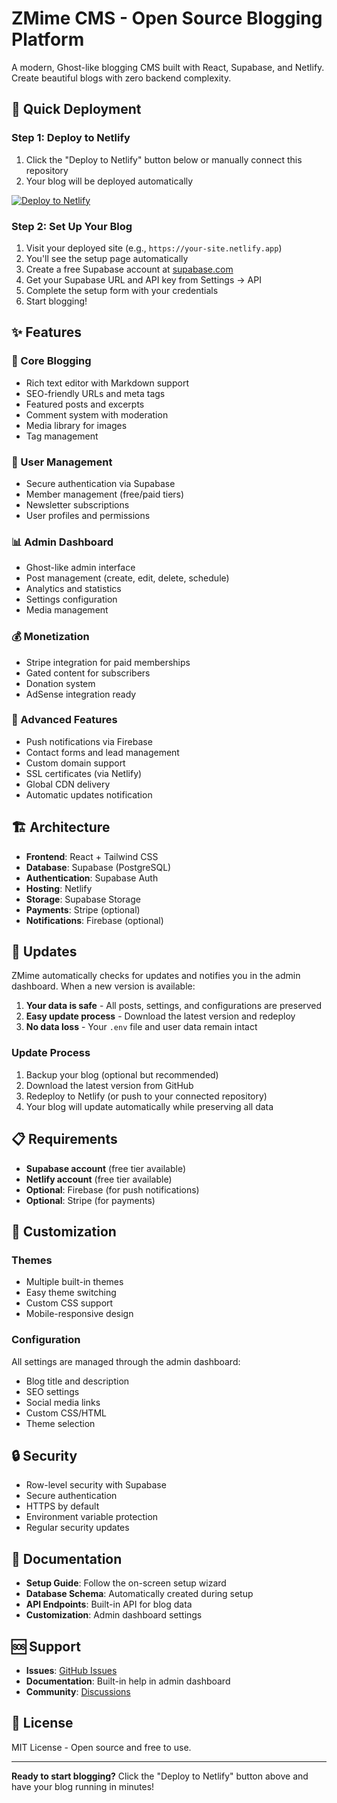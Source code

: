 # ZMime CMS - Open Source Blogging Platform

A modern, Ghost-like blogging CMS built with React, Supabase, and Netlify. Create beautiful blogs with zero backend complexity.

## 🚀 Quick Deployment

### Step 1: Deploy to Netlify
1. Click the "Deploy to Netlify" button below or manually connect this repository
2. Your blog will be deployed automatically

[![Deploy to Netlify](https://www.netlify.com/img/deploy/button.svg)](https://app.netlify.com/start/deploy?repository=https://github.com/YOUR_USERNAME/zmime-cms)

### Step 2: Set Up Your Blog
1. Visit your deployed site (e.g., `https://your-site.netlify.app`)
2. You'll see the setup page automatically
3. Create a free Supabase account at [supabase.com](https://supabase.com)
4. Get your Supabase URL and API key from Settings → API
5. Complete the setup form with your credentials
6. Start blogging!

## ✨ Features

### 📝 Core Blogging
- Rich text editor with Markdown support
- SEO-friendly URLs and meta tags
- Featured posts and excerpts
- Comment system with moderation
- Media library for images
- Tag management

### 👥 User Management
- Secure authentication via Supabase
- Member management (free/paid tiers)
- Newsletter subscriptions
- User profiles and permissions

### 📊 Admin Dashboard
- Ghost-like admin interface
- Post management (create, edit, delete, schedule)
- Analytics and statistics
- Settings configuration
- Media management

### 💰 Monetization
- Stripe integration for paid memberships
- Gated content for subscribers
- Donation system
- AdSense integration ready

### 🔧 Advanced Features
- Push notifications via Firebase
- Contact forms and lead management
- Custom domain support
- SSL certificates (via Netlify)
- Global CDN delivery
- Automatic updates notification

## 🏗️ Architecture

- **Frontend**: React + Tailwind CSS
- **Database**: Supabase (PostgreSQL)
- **Authentication**: Supabase Auth
- **Hosting**: Netlify
- **Storage**: Supabase Storage
- **Payments**: Stripe (optional)
- **Notifications**: Firebase (optional)

## 🔄 Updates

ZMime automatically checks for updates and notifies you in the admin dashboard. When a new version is available:

1. **Your data is safe** - All posts, settings, and configurations are preserved
2. **Easy update process** - Download the latest version and redeploy
3. **No data loss** - Your `.env` file and user data remain intact

### Update Process
1. Backup your blog (optional but recommended)
2. Download the latest version from GitHub
3. Redeploy to Netlify (or push to your connected repository)
4. Your blog will update automatically while preserving all data

## 📋 Requirements

- **Supabase account** (free tier available)
- **Netlify account** (free tier available)
- **Optional**: Firebase (for push notifications)
- **Optional**: Stripe (for payments)

## 🎨 Customization

### Themes
- Multiple built-in themes
- Easy theme switching
- Custom CSS support
- Mobile-responsive design

### Configuration
All settings are managed through the admin dashboard:
- Blog title and description
- SEO settings
- Social media links
- Custom CSS/HTML
- Theme selection

## 🔒 Security

- Row-level security with Supabase
- Secure authentication
- HTTPS by default
- Environment variable protection
- Regular security updates

## 📖 Documentation

- **Setup Guide**: Follow the on-screen setup wizard
- **Database Schema**: Automatically created during setup
- **API Endpoints**: Built-in API for blog data
- **Customization**: Admin dashboard settings

## 🆘 Support

- **Issues**: [GitHub Issues](https://github.com/YOUR_USERNAME/zmime-cms/issues)
- **Documentation**: Built-in help in admin dashboard
- **Community**: [Discussions](https://github.com/YOUR_USERNAME/zmime-cms/discussions)

## 📄 License

MIT License - Open source and free to use.

---

**Ready to start blogging?** Click the "Deploy to Netlify" button above and have your blog running in minutes!